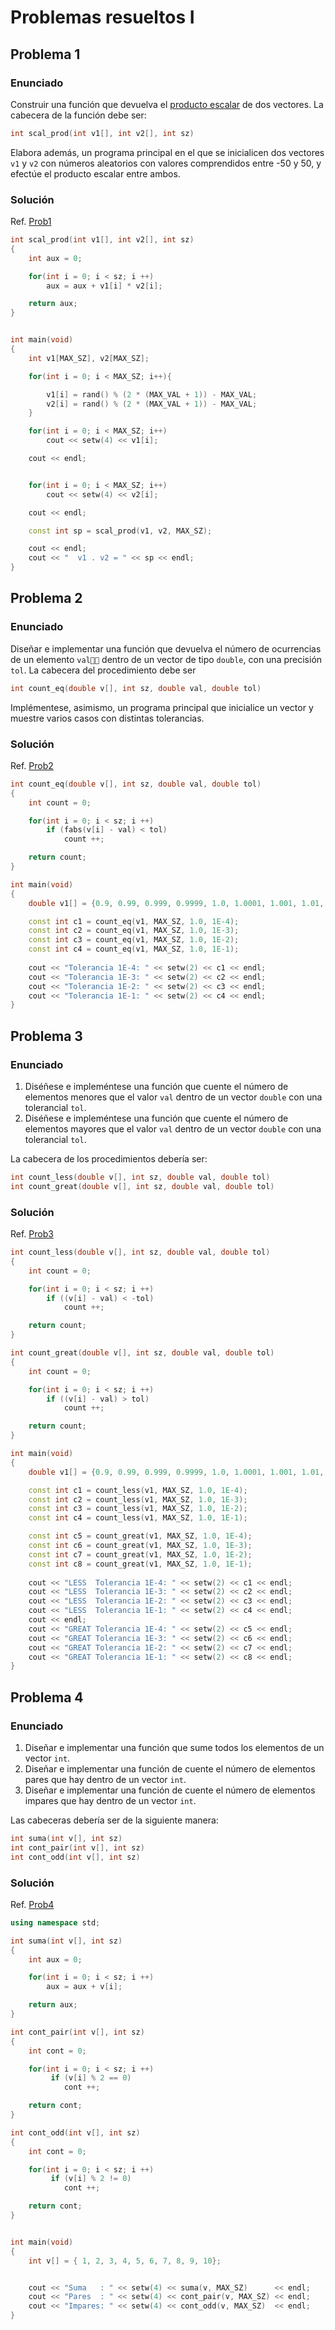 # Problemas resueltos I

## Problema 1

### Enunciado
Construir una función que devuelva el [producto escalar](https://es.wikipedia.org/wiki/Producto_escalar) de dos vectores. La cabecera de la función debe ser:

~~~cpp
int scal_prod(int v1[], int v2[], int sz)
~~~ 

Elabora además, un programa principal en el que se inicialicen dos vectores `v1` y `v2` con números aleatorios con valores comprendidos entre -50 y 50, y efectúe el producto escalar entre ambos. 

### Solución

Ref. [Prob1](prob1/prob1.cpp)

~~~cpp
int scal_prod(int v1[], int v2[], int sz)
{
	int aux = 0;

	for(int i = 0; i < sz; i ++)
		aux = aux + v1[i] * v2[i];

	return aux;
}


int main(void)
{
	int v1[MAX_SZ], v2[MAX_SZ];

	for(int i = 0; i < MAX_SZ; i++){

		v1[i] = rand() % (2 * (MAX_VAL + 1)) - MAX_VAL;
		v2[i] = rand() % (2 * (MAX_VAL + 1)) - MAX_VAL;
	}

	for(int i = 0; i < MAX_SZ; i++)
		cout << setw(4) << v1[i];

	cout << endl;


	for(int i = 0; i < MAX_SZ; i++)
		cout << setw(4) << v2[i];

	cout << endl;

	const int sp = scal_prod(v1, v2, MAX_SZ);

	cout << endl;
	cout << "  v1 . v2 = " << sp << endl;
}
~~~

## Problema 2

### Enunciado
Diseñar e implementar una función que devuelva el número de ocurrencias de un elemento `val` dentro de un vector de tipo `double`, con una precisión `tol`.
La cabecera del procedimiento debe ser

~~~cpp
int count_eq(double v[], int sz, double val, double tol)
~~~

Implémentese, asimismo, un programa principal que inicialice un vector y muestre varios casos con distintas tolerancias.

### Solución

Ref. [Prob2](prob1/prob2.cpp)

~~~cpp
int count_eq(double v[], int sz, double val, double tol)
{
	int count = 0;

	for(int i = 0; i < sz; i ++)
		if (fabs(v[i] - val) < tol)
			count ++;

	return count;
}

int main(void)
{
	double v1[] = {0.9, 0.99, 0.999, 0.9999, 1.0, 1.0001, 1.001, 1.01, 1.1};

	const int c1 = count_eq(v1, MAX_SZ, 1.0, 1E-4);
	const int c2 = count_eq(v1, MAX_SZ, 1.0, 1E-3);
	const int c3 = count_eq(v1, MAX_SZ, 1.0, 1E-2);
	const int c4 = count_eq(v1, MAX_SZ, 1.0, 1E-1);
	
	cout << "Tolerancia 1E-4: " << setw(2) << c1 << endl;
	cout << "Tolerancia 1E-3: " << setw(2) << c2 << endl;
	cout << "Tolerancia 1E-2: " << setw(2) << c3 << endl;
	cout << "Tolerancia 1E-1: " << setw(2) << c4 << endl;
}
~~~

## Problema 3

### Enunciado

1. Diséñese e impleméntese una función que cuente el número de elementos menores que el valor `val` dentro de un vector `double` con una tolerancial `tol`. 
2. Diséñese e impleméntese una función que cuente el número de elementos mayores que el valor `val` dentro de un vector `double` con una tolerancial `tol`.

La cabecera de los procedimientos debería ser:

~~~cpp
int count_less(double v[], int sz, double val, double tol)
int count_great(double v[], int sz, double val, double tol)
~~~

### Solución

Ref. [Prob3](prob1/prob3.cpp)

~~~cpp
int count_less(double v[], int sz, double val, double tol)
{
	int count = 0;

	for(int i = 0; i < sz; i ++)
		if ((v[i] - val) < -tol)
			count ++;

	return count;
}

int count_great(double v[], int sz, double val, double tol)
{
	int count = 0;

	for(int i = 0; i < sz; i ++)
		if ((v[i] - val) > tol)
			count ++;

	return count;
}

int main(void)
{
	double v1[] = {0.9, 0.99, 0.999, 0.9999, 1.0, 1.0001, 1.001, 1.01, 1.1};

	const int c1 = count_less(v1, MAX_SZ, 1.0, 1E-4);
	const int c2 = count_less(v1, MAX_SZ, 1.0, 1E-3);
	const int c3 = count_less(v1, MAX_SZ, 1.0, 1E-2);
	const int c4 = count_less(v1, MAX_SZ, 1.0, 1E-1);

	const int c5 = count_great(v1, MAX_SZ, 1.0, 1E-4);
	const int c6 = count_great(v1, MAX_SZ, 1.0, 1E-3);
	const int c7 = count_great(v1, MAX_SZ, 1.0, 1E-2);
	const int c8 = count_great(v1, MAX_SZ, 1.0, 1E-1);
	
	cout << "LESS  Tolerancia 1E-4: " << setw(2) << c1 << endl;
	cout << "LESS  Tolerancia 1E-3: " << setw(2) << c2 << endl;
	cout << "LESS  Tolerancia 1E-2: " << setw(2) << c3 << endl;
	cout << "LESS  Tolerancia 1E-1: " << setw(2) << c4 << endl;
	cout << endl;
	cout << "GREAT Tolerancia 1E-4: " << setw(2) << c5 << endl;
	cout << "GREAT Tolerancia 1E-3: " << setw(2) << c6 << endl;
	cout << "GREAT Tolerancia 1E-2: " << setw(2) << c7 << endl;
	cout << "GREAT Tolerancia 1E-1: " << setw(2) << c8 << endl;
}
~~~

## Problema 4

### Enunciado

1. Diseñar e implementar una función que sume todos los elementos de un vector `int`.
2. Diseñar e implementar una función de cuente el número de elementos pares que hay dentro de un vector `int`. 
3. Diseñar e implementar una función de cuente el número de elementos impares que hay dentro de un vector `int`. 

Las cabeceras debería ser de la siguiente manera:

~~~cpp
int suma(int v[], int sz)
int cont_pair(int v[], int sz)
int cont_odd(int v[], int sz)
~~~



### Solución

Ref. [Prob4](prob1/prob4.cpp)

~~~cpp
using namespace std;

int suma(int v[], int sz)
{
	int aux = 0;

	for(int i = 0; i < sz; i ++)
		aux = aux + v[i];

	return aux;
}

int cont_pair(int v[], int sz)
{
	int cont = 0;

	for(int i = 0; i < sz; i ++)
		 if (v[i] % 2 == 0)
			cont ++;

	return cont;
}

int cont_odd(int v[], int sz)
{
	int cont = 0;

	for(int i = 0; i < sz; i ++)
		 if (v[i] % 2 != 0)
			cont ++;

	return cont;
}


int main(void)
{
	int v[] = { 1, 2, 3, 4, 5, 6, 7, 8, 9, 10};


	cout << "Suma   : " << setw(4) << suma(v, MAX_SZ)      << endl;
	cout << "Pares  : " << setw(4) << cont_pair(v, MAX_SZ) << endl;
	cout << "Impares: " << setw(4) << cont_odd(v, MAX_SZ)  << endl;	
}
~~~

